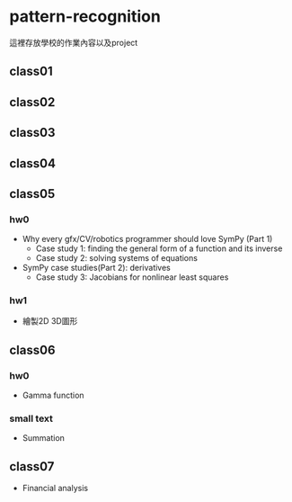 # pattern-recognition
這裡存放學校的作業內容以及project  
## class01  
## class02  
## class03  
## class04  
## class05
### hw0
* Why every gfx/CV/robotics programmer should love SymPy (Part 1)  
  * Case study 1: finding the general form of a function and its inverse  
  * Case study 2: solving systems of equations  
* SymPy case studies(Part 2): derivatives  
  * Case study 3: Jacobians for nonlinear least squares  
### hw1
* 繪製2D 3D圖形
## class06
### hw0
* Gamma function
### small text
* Summation
## class07
* Financial analysis
